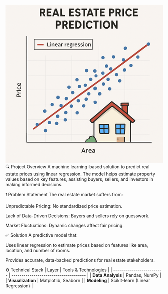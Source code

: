 ![image alt](https://github.com/Soumya1234SafallyaSahoo/Real-Estate-Price-Production/blob/009ef849af4a5294004433aa341da63ec3e08baf/Real_estate_imag.png.png)
🔍 Project Overview
A machine learning-based solution to predict real estate prices using linear regression. The model helps estimate property values based on key features, assisting buyers, sellers, and investors in making informed decisions.

❗ Problem Statement
The real estate market suffers from:

Unpredictable Pricing: No standardized price estimation.

Lack of Data-Driven Decisions: Buyers and sellers rely on guesswork.

Market Fluctuations: Dynamic changes affect fair pricing.

✅ Solution
A predictive model that:

Uses linear regression to estimate prices based on features like area, location, and number of rooms.

Provides accurate, data-backed predictions for real estate stakeholders.

⚙️ Technical Stack
| Layer                     | Tools & Technologies                  |
| ------------------------- | ------------------------------------- |
| **Data Analysis**         | Pandas, NumPy                         |
| **Visualization**         | Matplotlib, Seaborn                   |
| **Modeling**              | Scikit-learn (Linear Regression)      |
 



